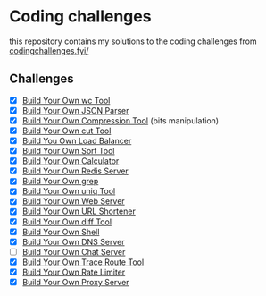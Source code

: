# Coding challenges

this repository contains my solutions to the coding challenges from [codingchallenges.fyi/](https://codingchallenges.fyi/)

## Challenges

- [x] [Build Your Own wc Tool](https://codingchallenges.fyi/challenges/challenge-wc)
- [x] [Build Your Own JSON Parser](https://codingchallenges.fyi/challenges/challenge-json-parser)
- [x] [Build Your Own Compression Tool](https://codingchallenges.fyi/challenges/challenge-huffman) (bits manipulation)
- [x] [Build Your Own cut Tool](https://codingchallenges.fyi/challenges/challenge-cut)
- [x] [Build You Own Load Balancer](https://codingchallenges.fyi/challenges/challenge-load-balancer)
- [x] [Build Your Own Sort Tool](https://codingchallenges.fyi/challenges/challenge-sort)
- [x] [Build Your Own Calculator](https://codingchallenges.fyi/challenges/challenge-calculator)
- [x] [Build Your Own Redis Server](https://codingchallenges.fyi/challenges/challenge-redis)
- [x] [Build Your Own grep](https://codingchallenges.fyi/challenges/challenge-grep)
- [x] [Build Your Own uniq Tool](https://codingchallenges.fyi/challenges/challenge-uniq)
- [x] [Build Your Own Web Server](https://codingchallenges.fyi/challenges/challenge-webserver)
- [x] [Build Your Own URL Shortener](https://codingchallenges.fyi/challenges/challenge-url-shortener)
- [x] [Build Your Own diff Tool](https://codingchallenges.fyi/challenges/challenge-diff)
- [x] [Build Your Own Shell](https://codingchallenges.fyi/challenges/challenge-shell)
- [x] [Build Your Own DNS Server](https://codingchallenges.fyi/challenges/challenge-dns)
- [ ] [Build Your Own Chat Server](https://codingchallenges.fyi/challenges/challenge-chat)
- [x] [Build Your Own Trace Route Tool](https://codingchallenges.fyi/challenges/challenge-traceroute)
- [x] [Build Your Own Rate Limiter](https://codingchallenges.fyi/challenges/challenge-rate-limiter)
- [x] [Build Your Own Proxy Server](https://codingchallenges.fyi/challenges/challenge-forward-proxy)
